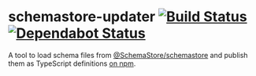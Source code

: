 # schemastore-updater [![Build Status](https://api.travis-ci.org/ffflorian/schemastore-updater.svg?branch=master)](https://travis-ci.org/ffflorian/schemastore-updater/) [![Dependabot Status](https://api.dependabot.com/badges/status?host=github&repo=ffflorian/schemastore-updater)](https://dependabot.com)

A tool to load schema files from [@SchemaStore/schemastore](https://github.com/SchemaStore/schemastore) and publish them as TypeScript definitions [on npm](https://www.npmjs.com/search?q=schemastore).
